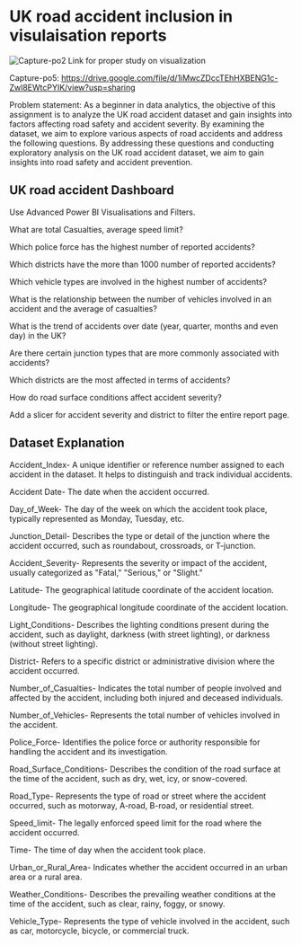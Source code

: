 
# UK road accident  inclusion in visulaisation reports



![Capture-po2](https://github.com/user-attachments/assets/3f8e76cf-48dd-4fff-9ec5-5aaaca535a15)
Link for proper study on visualization

Capture-po5:   https://drive.google.com/file/d/1iMwcZDccTEhHXBENG1c-Zwl8EWtcPYIK/view?usp=sharing 




Problem statement:
As a beginner in data analytics, the objective of this assignment is to analyze the UK road accident dataset and gain insights into factors affecting road safety and accident severity. By examining the dataset, we aim to explore various aspects of road accidents and address the following questions. By addressing these questions and conducting exploratory analysis on the UK road accident dataset, we aim to gain insights into road safety and accident prevention.

## UK road accident Dashboard  

Use Advanced Power BI Visualisations and Filters.

What are total Casualties, average speed limit?

Which police force has the highest number of reported accidents?

Which districts have the more than 1000 number of reported accidents?

Which vehicle types are involved in the highest number of accidents?

What is the relationship between the number of vehicles involved in an accident and the average of casualties?

What is the trend of accidents over date (year, quarter, months and even day) in the UK?

Are there certain junction types that are more commonly associated with accidents?

Which districts are the most affected in terms of accidents?

How do road surface conditions affect accident severity?

Add a slicer for accident severity and district to filter the entire report page.

## Dataset Explanation

Accident_Index- A unique identifier or reference number assigned to each accident in the dataset. It helps to distinguish and track individual accidents.

Accident Date- The date when the accident occurred.

Day_of_Week- The day of the week on which the accident took place, typically represented as Monday, Tuesday, etc.

Junction_Detail- Describes the type or detail of the junction where the accident occurred, such as roundabout, crossroads, or T-junction.

Accident_Severity- Represents the severity or impact of the accident, usually categorized as "Fatal," "Serious," or "Slight."

Latitude- The geographical latitude coordinate of the accident location.

Longitude- The geographical longitude coordinate of the accident location.

Light_Conditions- Describes the lighting conditions present during the accident, such as daylight, darkness (with street lighting), or darkness (without street lighting).

District- Refers to a specific district or administrative division where the accident occurred.

Number_of_Casualties- Indicates the total number of people involved and affected by the accident, including both injured and deceased individuals.

Number_of_Vehicles- Represents the total number of vehicles involved in the accident.

Police_Force- Identifies the police force or authority responsible for handling the accident and its investigation.

Road_Surface_Conditions- Describes the condition of the road surface at the time of the accident, such as dry, wet, icy, or snow-covered.

Road_Type- Represents the type of road or street where the accident occurred, such as motorway, A-road, B-road, or residential street.

Speed_limit- The legally enforced speed limit for the road where the accident occurred.

Time- The time of day when the accident took place.

Urban_or_Rural_Area- Indicates whether the accident occurred in an urban area or a rural area.

Weather_Conditions- Describes the prevailing weather conditions at the time of the accident, such as clear, rainy, foggy, or snowy.

Vehicle_Type- Represents the type of vehicle involved in the accident, such as car, motorcycle, bicycle, or commercial truck.








